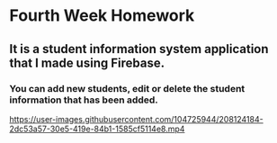 # Fourth Week Homework

## It is a student information system application that I made using Firebase.

### You can add new students, edit or delete the student information that has been added.




https://user-images.githubusercontent.com/104725944/208124184-2dc53a57-30e5-419e-84b1-1585cf5114e8.mp4

